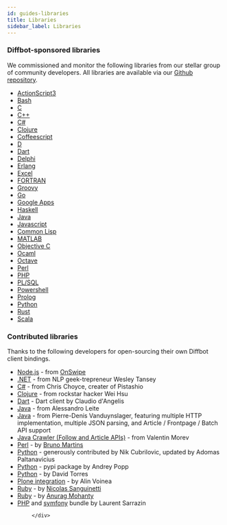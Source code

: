 ```yaml
---
id: guides-libraries
title: Libraries
sidebar_label: Libraries
---
```


<div id="docBody">
            <div class="indent">
<h3>Diffbot-sponsored libraries</h3>
<p>We commissioned and monitor the following libraries from our stellar group of community developers. All libraries are available via our <a href="https://github.com/diffbot" target="_blank">Github repository</a>.</p>
<ul>
  <li><a target="_blank" href="https://github.com/diffbot/diffbot-as3-client">ActionScript3</a></li>
  <li><a target="_blank" href="https://github.com/diffbot/diffbot-bash-client">Bash</a></li>
  <li><a target="_blank" href="https://github.com/diffbot/diffbot-c-client">C</a></li>
  <li><a target="_blank" href="https://github.com/diffbot/diffbot-cpp-client">C++</a></li>
  <li><a target="_blank" href="https://github.com/diffbot/diffbot-csharp-client">C#</a></li>
  <li><a target="_blank" href="https://github.com/diffbot/diffbot-clojure-client">Clojure</a></li>
  <li><a target="_blank" href="https://github.com/diffbot/diffbot-coffeescript-client">Coffeescript</a></li>
  <li><a target="_blank" href="https://github.com/diffbot/diffbot-d-client">D</a></li>
  <li><a target="_blank" href="https://github.com/diffbot/diffbot-dart-client">Dart</a></li>
  <li><a target="_blank" href="https://github.com/diffbot/diffbot-delphi-client">Delphi</a></li>
  <li><a target="_blank" href="https://github.com/diffbot/diffbot-erlang-client">Erlang</a></li>
  <li><a target="_blank" href="https://github.com/diffbot/diffbot-excel-client">Excel</a></li>
  <li><a target="_blank" href="https://github.com/diffbot/diffbot-fortran-client">FORTRAN</a></li>
  <li><a target="_blank" href="https://github.com/diffbot/diffbot-groovy-client">Groovy</a></li>
  <li><a target="_blank" href="https://github.com/diffbot/diffbot-go-client">Go</a></li>
  <li><a target="_blank" href="https://github.com/diffbot/diffbot-google-apps-client">Google Apps</a></li>
  <li><a target="_blank" href="https://github.com/diffbot/diffbot-haskell-client">Haskell</a></li>
  <li><a target="_blank" href="https://github.com/diffbot/diffbot-java-client">Java</a></li>
  <li><a target="_blank" href="https://github.com/diffbot/diffbot-js-client">Javascript</a></li>
  <li><a target="_blank" href="https://github.com/diffbot/diffbot-lisp-client">Common Lisp</a></li>
  <li><a target="_blank" href="https://github.com/diffbot/diffbot-matlab-client">MATLAB</a></li>
  <li><a target="_blank" href="https://github.com/diffbot/diffbot-objc-client">Objective C</a></li>
  <li><a target="_blank" href="https://github.com/diffbot/diffbot-ocaml-client">Ocaml</a></li>
  <li><a target="_blank" href="https://github.com/diffbot/diffbot-octave-client">Octave</a></li>
  <li><a target="_blank" href="https://github.com/diffbot/diffbot-perl-client">Perl</a></li>
  <li><a target="_blank" href="https://github.com/diffbot/diffbot-php-client">PHP</a></li>
  <li><a target="_blank" href="https://github.com/diffbot/diffbot-plsql-client">PL/SQL</a></li>
  <li><a target="_blank" href="https://github.com/diffbot/diffbot-powershell-client">Powershell</a></li>
  <li><a target="_blank" href="https://github.com/diffbot/diffbot-prolog-client">Prolog</a></li>
  <li><a target="_blank" href="https://github.com/diffbot/diffbot-python-client">Python</a></li>
  <li><a target="_blank" href="https://github.com/diffbot/diffbot-rust-client">Rust</a></li>
  <li><a target="_blank" href="https://github.com/diffbot/diffbot-scala-client">Scala</a></li>
</ul>

<h3>Contributed libraries</h3>
  <p>Thanks to the following developers for open-sourcing their own Diffbot client bindings.</p>
  <ul>
  <li>
<a href="https://github.com/markbao/node-diffbot" target="_new">Node.js</a> - from <a href="http://www.onswipe.com" target="_new">OnSwipe</a>
</li>
  <li>
<a href="https://github.com/tansey/diffbot" target="_new">.NET</a> - from NLP geek-trepreneur Wesley Tansey</li>
  <li>
<a href="https://github.com/TheRightChoyce/diffbot-csharp" target="_new">C#</a> - from Chris Choyce, creater of Pistashio</li>
  <li>
<a href="https://github.com/yayitswei/diffbot-clj" target="_new">Clojure</a> - from rockstar hacker Wei Hsu</li>

  <li>
<a href="http://pub.dartlang.org/packages/diffbot" target="_new">Dart</a> - Dart client by Claudio d'Angelis</li>
  <li>
<a href="https://github.com/alessandroleite/jdiffbot" target="_new">Java</a> - from Alessandro Leite</li>
  <li>
<a href="https://github.com/vanduynslagerp/diffbot-java-sdk" target="_new">Java</a> - from Pierre-Denis Vanduynslager, featuring multiple HTTP implementation, multiple JSON parsing, and Article / Frontpage / Batch API support
  </li>
<li>
<a href="https://github.com/vmorev/crawler" target="_new">Java Crawler (Follow and Article APIs)</a> - from Valentin Morev</li>
  <li>
<a href="https://metacpan.org/module/Net::DiffBot" target="_new">Perl</a> - by <a href="https://metacpan.org/author/BSM" target="_new">Bruno Martins</a>
</li>
  <li>
<a href="https://github.com/nikcub/py-diffbot" target="_new">Python</a> - generously contributed by Nik Cubrilovic, updated by Adomas Paltanavicius</li>
  <li>
<a href="http://pypi.python.org/pypi/diffbot/0.1" target="_new">Python</a> - pypi package by Andrey Popp</li>
  <li>
<a href="https://gist.github.com/1337245" target="_new">Python</a> - by David Torres</li>
  <li>
<a href="http://pypi.python.org/pypi/collective.diffbot/1.0" target="_new">Plone integration</a> - by Alin Voinea</li>
  <li>
<a href="https://rubygems.org/gems/diffbot" target="_new">Ruby</a> - by <a href="http://tinder.com" target="_new">Nicolas Sanguinetti</a>
</li>
  <li>
<a href="https://github.com/tevren/biffbot" target="_new">Ruby</a> - by <a href="https://github.com/tevren" target="_new">Anurag Mohanty</a>
</li>
  <li>
<a href="https://github.com/Laurent-Sarrazin/diffbot-php" target="_new">PHP</a> and <a href="https://github.com/Laurent-Sarrazin/LaurentSarrazinDiffbotBundle" target="_new">symfony</a> bundle by Laurent Sarrazin</li>
  </ul>
</div>

            </div>